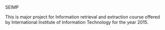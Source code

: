 SEIMP

This is major project for Information retrieval and extraction course offered by International Institute of Information Technology for the year 2015.

